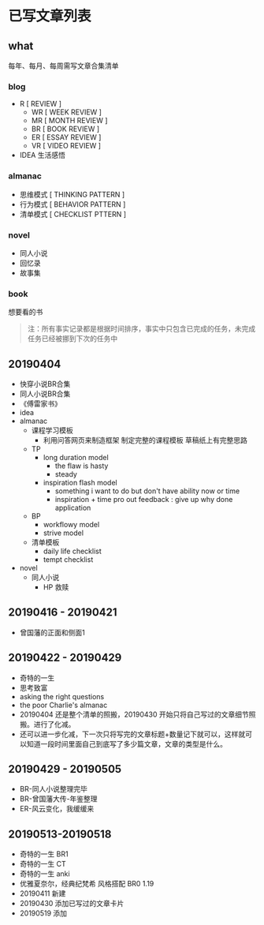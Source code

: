# 已写文章列表

## what

每年、每月、每周需写文章合集清单

### blog

* R \[ REVIEW \] 
  * WR \[ WEEK REVIEW \]
  * MR \[ MONTH REVIEW \] 
  * BR \[ BOOK REVIEW \] 
  * ER \[ ESSAY REVIEW \] 
  * VR \[ VIDEO REVIEW \]
* IDEA 生活感悟

### almanac

* 思维模式 \[ THINKING PATTERN \]
* 行为模式 \[ BEHAVIOR PATTERN \]
* 清单模式 \[ CHECKLIST PTTERN \]

### novel

* 同人小说
* 回忆录
* 故事集

### book

想要看的书

> 注：所有事实记录都是根据时间排序，事实中只包含已完成的任务，未完成任务已经被挪到下次的任务中

## 20190404

* 快穿小说BR合集
* 同人小说BR合集
* 《傅雷家书》
* idea
* almanac
  * 课程学习模板
    * 利用问答网页来制造框架 制定完整的课程模板 草稿纸上有完整思路
  * TP
    * long duration model 
      * the flaw is hasty 
      * steady 
    * inspiration flash model 
      * something i want to do but don't have ability now or time 
      * inspiration + time pro out feedback : give up why done application 
  * BP
    * workflowy model  
    * strive model
  * 清单模板
    * daily life checklist  
    * tempt checklist  
* novel 
  * 同人小说
    * HP 救赎

## 20190416 - 20190421

* 曾国藩的正面和侧面1

## 20190422 - 20190429

* 奇特的一生
* 思考致富
* asking the right questions
* the poor Charlie's almanac
* 20190404 还是整个清单的照搬，20190430 开始只将自己写过的文章细节照搬。进行了化减。
* 还可以进一步化减，下一次只将写完的文章标题+数量记下就可以，这样就可以知道一段时间里面自己到底写了多少篇文章，文章的类型是什么。

## 20190429 - 20190505

* BR-同人小说整理完毕
* BR-曾国藩大传-年鉴整理
* ER-风云变化，我缓缓来

## 20190513-20190518

* 奇特的一生 BR1
* 奇特的一生 CT
* 奇特的一生 anki
* 优雅夏奈尔，经典纪梵希 风格搭配 BR0 1.19
* 20190411 新建
* 20190430 添加已写过的文章卡片
* 20190519 添加

